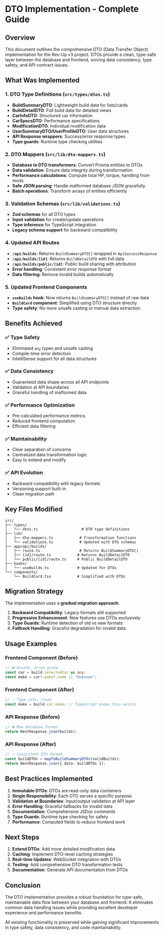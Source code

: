 # DTO Implementation - Complete Guide

## Overview

This document outlines the comprehensive DTO (Data Transfer Object) implementation for the Rev-Up v3 project. DTOs provide a clean, type-safe layer between the database and frontend, solving data consistency, type safety, and API contract issues.

## What Was Implemented

### 1. DTO Type Definitions (`src/types/dtos.ts`)

- **BuildSummaryDTO**: Lightweight build data for lists/cards
- **BuildDetailDTO**: Full build data for detailed views
- **CarInfoDTO**: Structured car information
- **CarSpecsDTO**: Performance specifications
- **ModificationDTO**: Individual modification data
- **UserSummaryDTO/UserProfileDTO**: User data structures
- **API Response wrappers**: Success/error response types
- **Type guards**: Runtime type checking utilities

### 2. DTO Mappers (`src/lib/dto-mappers.ts`)

- **Database to DTO transformers**: Convert Prisma entities to DTOs
- **Data validation**: Ensure data integrity during transformation
- **Performance calculations**: Compute total HP, torque, handling from mods
- **Safe JSON parsing**: Handle malformed database JSON gracefully
- **Batch operations**: Transform arrays of entities efficiently

### 3. Validation Schemas (`src/lib/validations.ts`)

- **Zod schemas** for all DTO types
- **Input validation** for create/update operations
- **Type inference** for TypeScript integration
- **Legacy schema support** for backward compatibility

### 4. Updated API Routes

- **`/api/builds`**: Returns `BuildSummaryDTO[]` wrapped in `ApiSuccessResponse`
- **`/api/builds/[id]`**: Returns `BuildDetailDTO` with full data
- **`/api/builds/public/[id]`**: Public build sharing with attribution
- **Error handling**: Consistent error response format
- **Data filtering**: Remove invalid builds automatically

### 5. Updated Frontend Components

- **`useBuilds` hook**: Now returns `BuildSummaryDTO[]` instead of raw data
- **`BuildCard` component**: Simplified using DTO structure directly
- **Type safety**: No more unsafe casting or manual data extraction

## Benefits Achieved

### ✅ Type Safety

- Eliminated `any` types and unsafe casting
- Compile-time error detection
- IntelliSense support for all data structures

### ✅ Data Consistency

- Guaranteed data shape across all API endpoints
- Validation at API boundaries
- Graceful handling of malformed data

### ✅ Performance Optimization

- Pre-calculated performance metrics
- Reduced frontend computation
- Efficient data filtering

### ✅ Maintainability

- Clear separation of concerns
- Centralized data transformation logic
- Easy to extend and modify

### ✅ API Evolution

- Backward compatibility with legacy formats
- Versioning support built-in
- Clean migration path

## Key Files Modified

```
src/
├── types/
│   └── dtos.ts                    # DTO type definitions
├── lib/
│   ├── dto-mappers.ts            # Transformation functions
│   └── validations.ts            # Updated with DTO schemas
├── app/api/builds/
│   ├── route.ts                  # Returns BuildSummaryDTO[]
│   ├── [id]/route.ts            # Returns BuildDetailDTO
│   └── public/[id]/route.ts     # Public BuildDetailDTO
├── hooks/
│   └── useBuilds.ts             # Updated for DTOs
└── components/
    └── BuildCard.tsx            # Simplified with DTOs
```

## Migration Strategy

The implementation uses a **gradual migration approach**:

1. **Backward Compatibility**: Legacy formats still supported
2. **Progressive Enhancement**: New features use DTOs exclusively
3. **Type Guards**: Runtime detection of old vs new formats
4. **Fallback Handling**: Graceful degradation for invalid data

## Usage Examples

### Frontend Component (Before)

```typescript
// ❌ Unsafe, error-prone
const car = build.selectedCar as any;
const make = car?.make?.name || "Unknown";
```

### Frontend Component (After)

```typescript
// ✅ Type-safe, clean
const make = build.car.make; // TypeScript knows this exists
```

### API Response (Before)

```typescript
// ❌ Raw database format
return NextResponse.json(builds);
```

### API Response (After)

```typescript
// ✅ Consistent DTO format
const buildDTOs = mapToBuildSummaryDTOs(validBuilds);
return NextResponse.json({ data: buildDTOs });
```

## Best Practices Implemented

1. **Immutable DTOs**: DTOs are read-only data containers
2. **Single Responsibility**: Each DTO serves a specific purpose
3. **Validation at Boundaries**: Input/output validation at API layer
4. **Error Handling**: Graceful fallbacks for invalid data
5. **Documentation**: Comprehensive JSDoc comments
6. **Type Guards**: Runtime type checking for safety
7. **Performance**: Computed fields to reduce frontend work

## Next Steps

1. **Extend DTOs**: Add more detailed modification data
2. **Caching**: Implement DTO-level caching strategies
3. **Real-time Updates**: WebSocket integration with DTOs
4. **Testing**: Add comprehensive DTO transformation tests
5. **Documentation**: Generate API documentation from DTOs

## Conclusion

The DTO implementation provides a robust foundation for type-safe, maintainable data flow between your database and frontend. It eliminates common data handling issues while providing excellent developer experience and performance benefits.

All existing functionality is preserved while gaining significant improvements in type safety, data consistency, and code maintainability.
